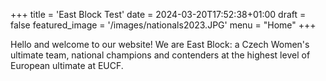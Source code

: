 +++
title = 'East Block Test'
date = 2024-03-20T17:52:38+01:00
draft = false
featured_image = '/images/nationals2023.JPG'
menu = "Home"
+++

<!-- # East Block Test Website -->

Hello and welcome to our website! We are East Block: a Czech Women's ultimate team, national champions and contenders at the highest level of European ultimate at EUCF.

